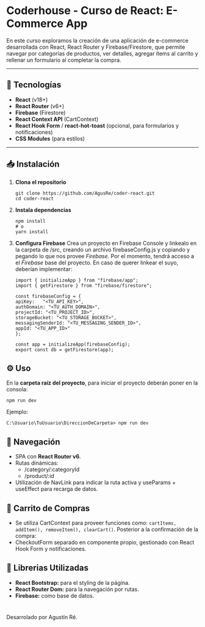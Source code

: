 # Coderhouse - Curso de React: E-Commerce App

En este curso exploramos la creación de una aplicación de e-commerce desarrollada con React, React Router y Firebase/Firestore, que permite navegar por categorías de productos, ver detalles, agregar ítems al carrito y rellenar un formulario al completar la compra.

---

## 🚀 Tecnologías

- **React** (v18+)
- **React Router** (v6+)
- **Firebase** (Firestore)
- **React Context API** (CartContext)
- **React Hook Form** / **react-hot-toast** (opcional, para formularios y notificaciones)
- **CSS Modules** (para estilos)

---

## 📥 Instalación

1. **Clona el repositorio**  
    ```
   git clone https://github.com/AgusRe/coder-react.git
   cd coder-react
   ```
2. **Instala dependencias**
    ```
    npm install
    # o
    yarn install
    ```
3. **Configura Firebase**
Crea un proyecto en Firebase Console y linkealo en la carpeta de /src, creando un archivo firebaseConfig.js y copiando y pegando lo que nos provee *Firebase*. Por el momento, tendrá acceso a el *Firebase* base del proyecto. En caso de querer linkear el suyo, deberían implementar:
    ```
    import { initializeApp } from "firebase/app";
    import { getFirestore } from "firebase/firestore";

    const firebaseConfig = {
    apiKey:   "<TU_API_KEY>",
    authDomain: "<TU_AUTH_DOMAIN>",
    projectId: "<TU_PROJECT_ID>",
    storageBucket: "<TU_STORAGE_BUCKET>",
    messagingSenderId: "<TU_MESSAGING_SENDER_ID>",
    appId: "<TU_APP_ID>"
    };

    const app = initializeApp(firebaseConfig);
    export const db = getFirestore(app);
    ```
## ⚙️ Uso
En la **carpeta raíz del proyecto**, para iniciar el proyecto deberán poner en la consola:

```npm run dev```

Ejemplo: 

```C:\Usuario\TuUsuario\DireccionDeCarpeta> npm run dev```

## 🔄 Navegación
- SPA con **React Router v6**.
- Rutas dinámicas:
    - /category/:categoryId
    - /product/:id
- Utilización de NavLink para indicar la ruta activa y useParams + useEffect para recarga de datos.

## 🛒 Carrito de Compras
- Se utiliza CartContext para proveer funciones como: ```cartItems, addItem(), removeItem(), clearCart()```.
Posterior a la confirmación de la compra:
- CheckoutForm separado en componente propio, gestionado con React Hook Form y notificaciones.

## 📖 Librerias Utilizadas 
- **React Bootstrap:** para el styling de la página.
- **React Router Dom:** para la navegación por rutas.
- **Firebase:** como base de datos.
#
Desarrolado por Agustín Ré.
